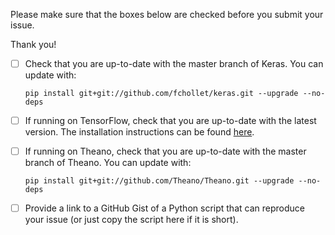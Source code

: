 Please make sure that the boxes below are checked before you submit your issue. 

Thank you!

- [ ] Check that you are up-to-date with the master branch of Keras. You can update with:
    ```
    pip install git+git://github.com/fchollet/keras.git --upgrade --no-deps
    ```

- [ ] If running on TensorFlow, check that you are up-to-date with the latest version. The installation instructions can be found [here](https://www.tensorflow.org/get_started/os_setup).

- [ ] If running on Theano, check that you are up-to-date with the master branch of Theano. You can update with:
    ```
    pip install git+git://github.com/Theano/Theano.git --upgrade --no-deps
    ```

- [ ] Provide a link to a GitHub Gist of a Python script that can reproduce your issue (or just copy the script here if it is short).
